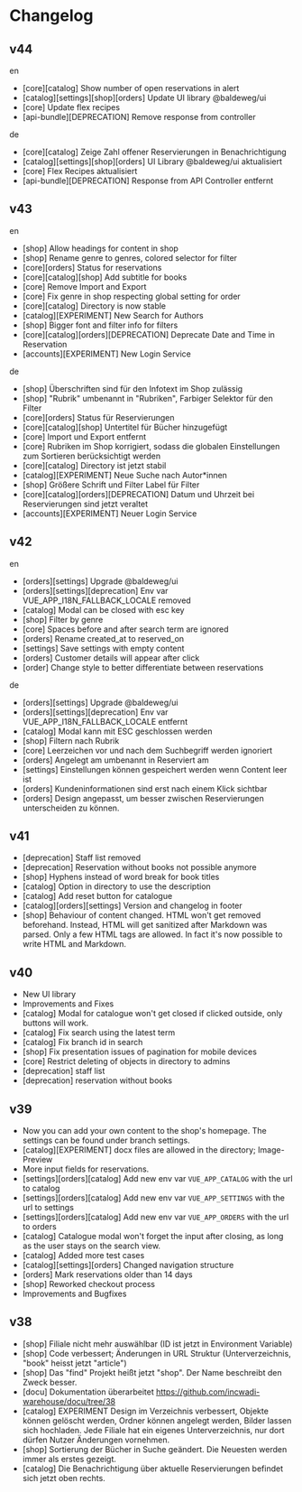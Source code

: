 # Changelog

## v44

en

- [core][catalog] Show number of open reservations in alert
- [catalog][settings][shop][orders] Update UI library @baldeweg/ui
- [core] Update flex recipes
- [api-bundle][DEPRECATION] Remove response from controller

de

- [core][catalog] Zeige Zahl offener Reservierungen in Benachrichtigung
- [catalog][settings][shop][orders] UI Library @baldeweg/ui aktualisiert
- [core] Flex Recipes aktualisiert
- [api-bundle][DEPRECATION] Response from API Controller entfernt

## v43

en

- [shop] Allow headings for content in shop
- [shop] Rename genre to genres, colored selector for filter
- [core][orders] Status for reservations
- [core][catalog][shop] Add subtitle for books
- [core] Remove Import and Export
- [core] Fix genre in shop respecting global setting for order
- [core][catalog] Directory is now stable
- [catalog][EXPERIMENT] New Search for Authors
- [shop] Bigger font and filter info for filters
- [core][catalog][orders][DEPRECATION] Deprecate Date and Time in Reservation
- [accounts][EXPERIMENT] New Login Service

de

- [shop] Überschriften sind für den Infotext im Shop zulässig
- [shop] "Rubrik" umbenannt in "Rubriken", Farbiger Selektor für den Filter
- [core][orders] Status für Reservierungen
- [core][catalog][shop] Untertitel für Bücher hinzugefügt
- [core] Import und Export entfernt
- [core] Rubriken im Shop korrigiert, sodass die globalen Einstellungen zum Sortieren berücksichtigt werden
- [core][catalog] Directory ist jetzt stabil
- [catalog][EXPERIMENT] Neue Suche nach Autor*innen
- [shop] Größere Schrift und Filter Label für Filter
- [core][catalog][orders][DEPRECATION] Datum und Uhrzeit bei Reservierungen sind jetzt veraltet
- [accounts][EXPERIMENT] Neuer Login Service

## v42

en

- [orders][settings] Upgrade @baldeweg/ui
- [orders][settings][deprecation] Env var VUE_APP_I18N_FALLBACK_LOCALE removed
- [catalog] Modal can be closed with esc key
- [shop] Filter by genre
- [core] Spaces before and after search term are ignored
- [orders] Rename created_at to reserved_on
- [settings] Save settings with empty content
- [orders] Customer details will appear after click
- [order] Change style to better differentiate between reservations

de

- [orders][settings] Upgrade @baldeweg/ui
- [orders][settings][deprecation] Env var VUE_APP_I18N_FALLBACK_LOCALE entfernt
- [catalog] Modal kann mit ESC geschlossen werden
- [shop] Filtern nach Rubrik
- [core] Leerzeichen vor und nach dem Suchbegriff werden ignoriert
- [orders] Angelegt am umbenannt in Reserviert am
- [settings] Einstellungen können gespeichert werden wenn Content leer ist
- [orders] Kundeninformationen sind erst nach einem Klick sichtbar
- [orders] Design angepasst, um besser zwischen Reservierungen unterscheiden zu können.

## v41

- [deprecation] Staff list removed
- [deprecation] Reservation without books not possible anymore
- [shop] Hyphens instead of word break for book titles
- [catalog] Option in directory to use the description
- [catalog] Add reset button for catalogue
- [catalog][orders][settings] Version and changelog in footer
- [shop] Behaviour of content changed. HTML won't get removed beforehand.
Instead, HTML will get sanitized after Markdown was parsed. Only a few HTML tags
are allowed. In fact it's now possible to write HTML and Markdown.

## v40

- New UI library
- Improvements and Fixes
- [catalog] Modal for catalogue won't get closed if clicked outside, only buttons will work.
- [catalog] Fix search using the latest term
- [catalog] Fix branch id in search
- [shop] Fix presentation issues of pagination for mobile devices
- [core] Restrict deleting of objects in directory to admins
- [deprecation] staff list
- [deprecation] reservation without books

## v39

- Now you can add your own content to the shop's homepage. The settings can be found under branch settings.
- [catalog][EXPERIMENT] docx files are allowed in the directory; Image-Preview
- More input fields for reservations.
- [settings][orders][catalog] Add new env var `VUE_APP_CATALOG` with the url to catalog
- [settings][orders][catalog] Add new env var `VUE_APP_SETTINGS` with the url to settings
- [settings][orders][catalog] Add new env var `VUE_APP_ORDERS` with the url to orders
- [catalog] Catalogue modal won't forget the input after closing, as long as the user stays on the search view.
- [catalog] Added more test cases
- [catalog][settings][orders] Changed navigation structure
- [orders] Mark reservations older than 14 days
- [shop] Reworked checkout process
- Improvements and Bugfixes

## v38

- [shop] Filiale nicht mehr auswählbar (ID ist jetzt in Environment Variable)
- [shop]  Code verbessert; Änderungen in URL Struktur (Unterverzeichnis, "book" heisst jetzt "article")
- [shop] Das "find" Projekt heißt jetzt "shop". Der Name beschreibt den Zweck besser.
- [docu] Dokumentation überarbeitet https://github.com/incwadi-warehouse/docu/tree/38
- [catalog] EXPERIMENT Design im Verzeichnis verbessert, Objekte können gelöscht werden, Ordner können angelegt werden, Bilder lassen sich hochladen. Jede Filiale hat ein eigenes Unterverzeichnis, nur dort dürfen Nutzer Änderungen vornehmen.
- [shop] Sortierung der Bücher in Suche geändert. Die Neuesten werden immer als erstes gezeigt.
- [catalog] Die Benachrichtigung über aktuelle Reservierungen befindet sich jetzt oben rechts.
